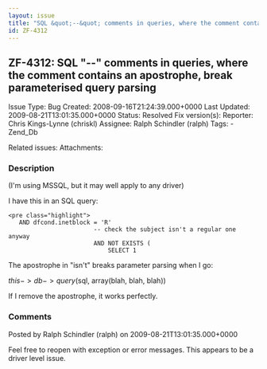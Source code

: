 ```yaml
---
layout: issue
title: "SQL &quot;--&quot; comments in queries, where the comment contains an apostrophe, break parameterised query parsing"
id: ZF-4312
---
```


ZF-4312: SQL "--" comments in queries, where the comment contains an apostrophe, break parameterised query parsing
------------------------------------------------------------------------------------------------------------------

 Issue Type: Bug Created: 2008-09-16T21:24:39.000+0000 Last Updated: 2009-08-21T13:01:35.000+0000 Status: Resolved Fix version(s): 
 Reporter:  Chris Kings-Lynne (chriskl)  Assignee:  Ralph Schindler (ralph)  Tags: - Zend\_Db
 
 Related issues: 
 Attachments: 
### Description

(I'm using MSSQL, but it may well apply to any driver)

I have this in an SQL query:

 
    <pre class="highlight">
       AND dfcond.inetblock = 'R'
                            -- check the subject isn't a regular one anyway
                            AND NOT EXISTS (
                                SELECT 1


The apostrophe in "isn't" breaks parameter parsing when I go:

$this->db->query($sql, array(blah, blah, blah))

If I remove the apostrophe, it works perfectly.

 

 

### Comments

Posted by Ralph Schindler (ralph) on 2009-08-21T13:01:35.000+0000

Feel free to reopen with exception or error messages. This appears to be a driver level issue.

 

 
